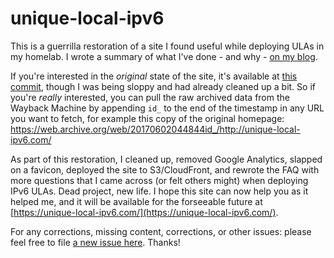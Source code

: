 # unique-local-ipv6

This is a guerrilla restoration of a site I found useful while deploying ULAs in my homelab. I wrote a summary of what I've done - and why - [on my blog](https://chris.partridge.tech/2022/digital-resurrection/).

If you're interested in the *original* state of the site, it's available at [this commit](https://github.com/tweedge/unique-local-ipv6/tree/e1ad849d232e617445f2f3a47cd43ee5da6c29cf), though I was being sloppy and had already cleaned up a bit. So if you're *really* interested, you can pull the raw archived data from the Wayback Machine by appending `id_` to the end of the timestamp in any URL you want to fetch, for example this copy of the original homepage: https://web.archive.org/web/20170602044844id_/http://unique-local-ipv6.com/

As part of this restoration, I cleaned up, removed Google Analytics, slapped on a favicon, deployed the site to S3/CloudFront, and rewrote the FAQ with more questions that I came across (or felt others might) when deploying IPv6 ULAs. Dead project, new life. I hope this site can now help you as it helped me, and it will be available for the forseeable future at [https://unique-local-ipv6.com/](https://unique-local-ipv6.com/).

For any corrections, missing content, corrections, or other issues: please feel free to file [a new issue here](https://github.com/tweedge/unique-local-ipv6/issues). Thanks!

